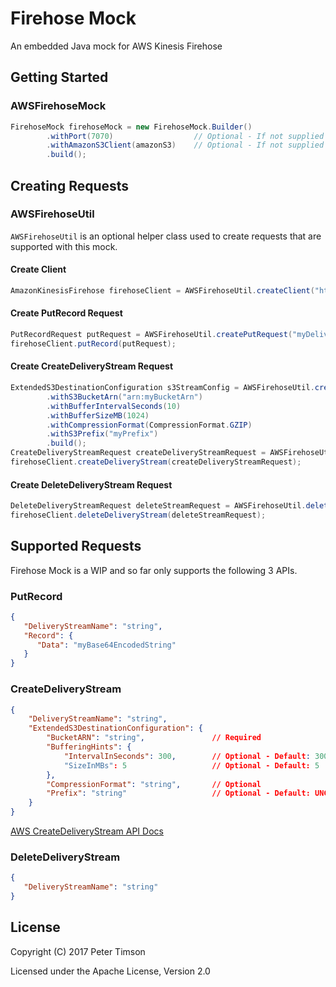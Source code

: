 # Firehose Mock
An embedded Java mock for AWS Kinesis Firehose

## Getting Started
### AWSFirehoseMock

```java
FirehoseMock firehoseMock = new FirehoseMock.Builder()
        .withPort(7070)                  // Optional - If not supplied will use free random port
        .withAmazonS3Client(amazonS3)    // Optional - If not supplied will use AmazonS3ClientBuilder.defaultClient()
        .build();
```

## Creating Requests
### AWSFirehoseUtil

`AWSFirehoseUtil` is an optional helper class used to create requests that are supported with this mock. 

#### Create Client
```java
AmazonKinesisFirehose firehoseClient = AWSFirehoseUtil.createClient("http://127.0.0.1:7070", "eu-west-1");
```

#### Create PutRecord Request
```java
PutRecordRequest putRequest = AWSFirehoseUtil.createPutRequest("myDeliveryStream", "myData");
firehoseClient.putRecord(putRequest);
```

#### Create CreateDeliveryStream Request
```java
ExtendedS3DestinationConfiguration s3StreamConfig = AWSFirehoseUtil.createS3DeliveryStream()
        .withS3BucketArn("arn:myBucketArn")
        .withBufferIntervalSeconds(10)
        .withBufferSizeMB(1024)
        .withCompressionFormat(CompressionFormat.GZIP)
        .withS3Prefix("myPrefix")
        .build();
CreateDeliveryStreamRequest createDeliveryStreamRequest = AWSFirehoseUtil.createDeliveryStreamRequest("myDeliverStream", s3StreamConfig);
firehoseClient.createDeliveryStream(createDeliveryStreamRequest);
```

#### Create DeleteDeliveryStream Request
```java
DeleteDeliveryStreamRequest deleteStreamRequest = AWSFirehoseUtil.deleteDeliveryStreamRequest(streamName);
firehoseClient.deleteDeliveryStream(deleteStreamRequest);
```
## Supported Requests
Firehose Mock is a WIP and so far only supports the following 3 APIs.

### PutRecord
```json
{
   "DeliveryStreamName": "string",
   "Record": { 
      "Data": "myBase64EncodedString"
   }
}
```

### CreateDeliveryStream
```json
{
    "DeliveryStreamName": "string",
    "ExtendedS3DestinationConfiguration": {
        "BucketARN": "string",               // Required
        "BufferingHints": {
            "IntervalInSeconds": 300,        // Optional - Default: 300
            "SizeInMBs": 5                   // Optional - Default: 5
        },
        "CompressionFormat": "string",       // Optional
        "Prefix": "string"                   // Optional - Default: UNCOMPRESSED
    }
}
```
    
[AWS CreateDeliveryStream API Docs](http://docs.aws.amazon.com/firehose/latest/APIReference/API_CreateDeliveryStream.html)

### DeleteDeliveryStream

```json
{
   "DeliveryStreamName": "string"
}
```

## License
Copyright (C) 2017 Peter Timson

Licensed under the Apache License, Version 2.0